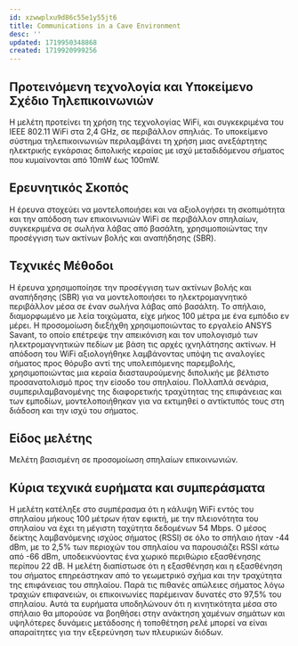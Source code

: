 ```yaml
---
id: xzwwplxu9d86c55e1y55jt6
title: Communications in a Cave Environment
desc: ''
updated: 1719950348868
created: 1719920999256
---
```


## Προτεινόμενη τεχνολογία και Υποκείμενο Σχέδιο Τηλεπικοινωνιών
Η μελέτη προτείνει τη χρήση της τεχνολογίας WiFi, και συγκεκριμένα του IEEE 802.11 WiFi στα 2,4 GHz, σε περιβάλλον σπηλιάς. Το υποκείμενο σύστημα τηλεπικοινωνιών περιλαμβάνει τη χρήση μιας ανεξάρτητης ηλεκτρικής εγκάρσιας διπολικής κεραίας με ισχύ μεταδιδόμενου σήματος που κυμαίνονται από 10mW έως 100mW.

## Ερευνητικός Σκοπός
Η έρευνα στοχεύει να μοντελοποιήσει και να αξιολογήσει τη σκοπιμότητα και την απόδοση των επικοινωνιών WiFi σε περιβάλλον σπηλαίων, συγκεκριμένα σε σωλήνα λάβας από βασάλτη, χρησιμοποιώντας την προσέγγιση των ακτίνων βολής και αναπήδησης (SBR).

## Τεχνικές Μέθοδοι
Η έρευνα χρησιμοποίησε την προσέγγιση των ακτίνων βολής και αναπήδησης (SBR) για να μοντελοποιήσει το ηλεκτρομαγνητικό περιβάλλον μέσα σε έναν σωλήνα λάβας από βασάλτη. Το σπήλαιο, διαμορφωμένο με λεία τοιχώματα, είχε μήκος 100 μέτρα με ένα εμπόδιο εν μέρει. Η προσομοίωση διεξήχθη χρησιμοποιώντας το εργαλείο ANSYS Savant, το οποίο επέτρεψε την απεικόνιση και τον υπολογισμό των ηλεκτρομαγνητικών πεδίων με βάση τις αρχές ιχνηλάτησης ακτίνων. Η απόδοση του WiFi αξιολογήθηκε λαμβάνοντας υπόψη τις αναλογίες σήματος προς θόρυβο αντί της υπολειπόμενης παρεμβολής, χρησιμοποιώντας μια κεραία διασταυρούμενης διπολικής με βέλτιστο προσανατολισμό προς την είσοδο του σπηλαίου. Πολλαπλά σενάρια, συμπεριλαμβανομένης της διαφορετικής τραχύτητας της επιφάνειας και των εμποδίων, μοντελοποιήθηκαν για να εκτιμηθεί ο αντίκτυπός τους στη διάδοση και την ισχύ του σήματος.

## Είδος μελέτης
Μελέτη βασισμένη σε προσομοίωση σπηλαίων επικοινωνιών.

## Κύρια τεχνικά ευρήματα και συμπεράσματα
Η μελέτη κατέληξε στο συμπέρασμα ότι η κάλυψη WiFi εντός του σπηλαίου μήκους 100 μέτρων ήταν εφικτή, με την πλειονότητα του σπηλαίου να έχει τη μέγιστη ταχύτητα δεδομένων 54 Mbps. Ο μέσος δείκτης λαμβανόμενης ισχύος σήματος (RSSI) σε όλο το σπήλαιο ήταν -44 dBm, με το 2,5% των περιοχών του σπηλαίου να παρουσιάζει RSSI κάτω από -66 dBm, υποδεικνύοντας ένα χωρικό περιθώριο εξασθένησης περίπου 22 dB. Η μελέτη διαπίστωσε ότι η εξασθένηση και η εξασθένηση του σήματος επηρεάστηκαν από το γεωμετρικό σχήμα και την τραχύτητα της επιφάνειας του σπηλαίου. Παρά τις πιθανές απώλειες σήματος λόγω τραχιών επιφανειών, οι επικοινωνίες παρέμειναν δυνατές στο 97,5% του σπηλαίου. Αυτά τα ευρήματα υποδηλώνουν ότι η κινητικότητα μέσα στο σπήλαιο θα μπορούσε να βοηθήσει στην ανάκτηση χαμένων σημάτων και υψηλότερες δυνάμεις μετάδοσης ή τοποθέτηση ρελέ μπορεί να είναι απαραίτητες για την εξερεύνηση των πλευρικών διόδων.